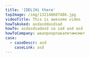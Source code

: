 ```yaml
---
title: '[DEL]Hi there'
topImage: /img/132148607486.jpg
videoTitle: This is awesome video
howToAsked: asdasddasdsad
howTo: asdasdsadasd sa sad asd asd
howToCompany: ывапроорпавапитимсмит
case:
  - caseDescr: asd
    caseLink: asd
---
```


